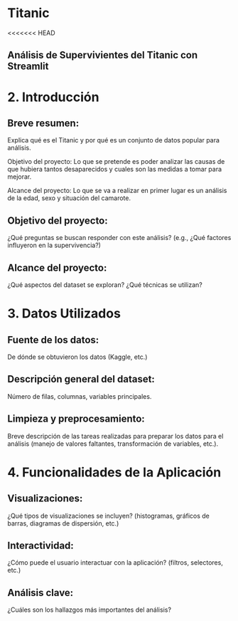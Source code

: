 # Titanic

<<<<<<< HEAD

## Análisis de Supervivientes del Titanic con Streamlit

# 2. Introducción

## Breve resumen:

Explica qué es el Titanic y por qué es un conjunto de datos popular para análisis.

Objetivo del proyecto: Lo que se pretende es poder analizar las causas de que hubiera tantos desaparecidos y cuales son las medidas a tomar para mejorar.

Alcance del proyecto: Lo que se va a realizar en primer lugar es un análisis de la edad, sexo y situación del camarote.
## Objetivo del proyecto:

¿Qué preguntas se buscan responder con este análisis? (e.g., ¿Qué factores influyeron en la supervivencia?)

## Alcance del proyecto:

¿Qué aspectos del dataset se exploran? ¿Qué técnicas se utilizan?

# 3. Datos Utilizados

## Fuente de los datos:

De dónde se obtuvieron los datos (Kaggle, etc.)

## Descripción general del dataset:

Número de filas, columnas, variables principales.

## Limpieza y preprocesamiento:

Breve descripción de las tareas realizadas para preparar los datos para el análisis (manejo de valores faltantes, transformación de variables, etc.).

# 4. Funcionalidades de la Aplicación

## Visualizaciones:

¿Qué tipos de visualizaciones se incluyen? (histogramas, gráficos de barras, diagramas de dispersión, etc.)

## Interactividad:

¿Cómo puede el usuario interactuar con la aplicación? (filtros, selectores, etc.)

## Análisis clave:

¿Cuáles son los hallazgos más importantes del análisis?

